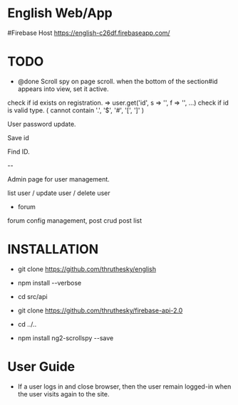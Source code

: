 # English Web/App

#Firebase Host
https://english-c26df.firebaseapp.com/

# TODO

* @done Scroll spy on page scroll. when the bottom of the section#id appears into view, set it active.



check if id exists on registration.
    => user.get('id', s => '', f => '', ...)
check if id is valid type. ( cannot contain '.', '$', '#', '[', ']' )


User password update.

Save id

Find ID.

--

Admin page for user management.

list user / update user / delete user


* forum

forum config management,
post crud
post list



# INSTALLATION

* git clone https://github.com/thruthesky/english
* npm install --verbose
* cd src/api
* git clone https://github.com/thruthesky/firebase-api-2.0
* cd ../..


* npm install ng2-scrollspy --save



# User Guide


* If a user logs in and close browser, then the user remain logged-in when the user visits again to the site.
